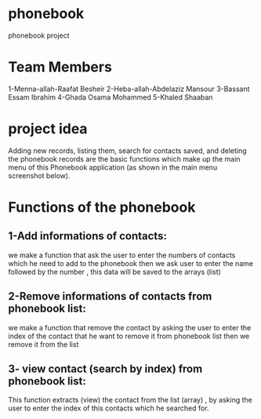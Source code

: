 # phonebook
phonebook project
# Team Members
1-Menna-allah-Raafat Besheir
2-Heba-allah-Abdelaziz Mansour
3-Bassant Essam Ibrahim
4-Ghada Osama Mohammed
5-Khaled Shaaban
# project idea
Adding new records, listing them, search for contacts saved, and deleting the phonebook records are the basic functions which make up the main menu of this Phonebook application (as shown in the main menu screenshot below).
# Functions of the phonebook
## 1-Add informations of contacts:
we make a function that ask the user to enter the numbers of contacts which he need to add to the phonebook
then we ask user to enter the name followed by the number , this data will be saved to the arrays (list)
## 2-Remove informations of contacts from phonebook list:
we make a function that remove the contact by asking the user to enter the index of the contact that he want to remove it from phonebook list
then we remove it from the list
## 3-  view contact (search by index) from phonebook list:
 This function extracts (view) the contact from the list (array) , by asking the user to enter the index of this contacts which he searched for.

